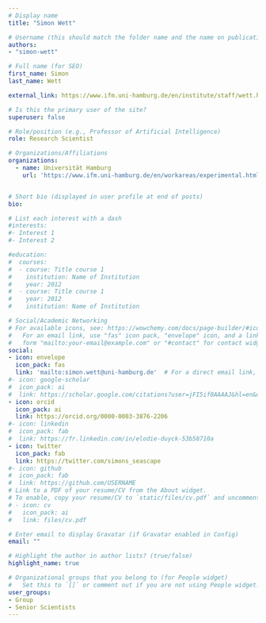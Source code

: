 ```yaml
---
# Display name
title: "Simon Wett"

# Username (this should match the folder name and the name on publications)
authors:
- "simon-wett"

# Full name (for SEO)
first_name: Simon
last_name: Wett

external_link: https://www.ifm.uni-hamburg.de/en/institute/staff/wett.html

# Is this the primary user of the site?
superuser: false

# Role/position (e.g., Professor of Artificial Intelligence)
role: Research Scientist

# Organizations/Affiliations
organizations:
  - name: Universität Hamburg
    url: 'https://www.ifm.uni-hamburg.de/en/workareas/experimental.html'


# Short bio (displayed in user profile at end of posts)
bio: 

# List each interest with a dash
#interests:
#- Interest 1
#- Interest 2

#education:
#  courses:
#  - course: Title course 1
#    institution: Name of Institution
#    year: 2012
#  - course: Title course 1
#    year: 2012
#    institution: Name of Institution

# Social/Academic Networking
# For available icons, see: https://wowchemy.com/docs/page-builder/#icons
#   For an email link, use "fas" icon pack, "envelope" icon, and a link in the
#   form "mailto:your-email@example.com" or "#contact" for contact widget.
social:
- icon: envelope
  icon_pack: fas
  link: 'mailto:simon.wett@uni-hamburg.de'  # For a direct email link, use "mailto:test@example.org".
#- icon: google-scholar
#  icon_pack: ai
#  link: https://scholar.google.com/citations?user=jFI5if0AAAAJ&hl=en&oi=ao
- icon: orcid
  icon_pack: ai
  link: https://orcid.org/0000-0003-3876-2206
#- icon: linkedin 
#  icon_pack: fab
#  link: https://fr.linkedin.com/in/elodie-duyck-53b58710a
- icon: twitter
  icon_pack: fab
  link: https://twitter.com/simons_seascape
#- icon: github
#  icon_pack: fab
#  link: https://github.com/USERNAME
# Link to a PDF of your resume/CV from the About widget.
# To enable, copy your resume/CV to `static/files/cv.pdf` and uncomment the lines below.
# - icon: cv
#   icon_pack: ai
#   link: files/cv.pdf

# Enter email to display Gravatar (if Gravatar enabled in Config)
email: ""

# Highlight the author in author lists? (true/false)
highlight_name: true

# Organizational groups that you belong to (for People widget)
#   Set this to `[]` or comment out if you are not using People widget.
user_groups:
- Group
- Senior Scientists
---
```

